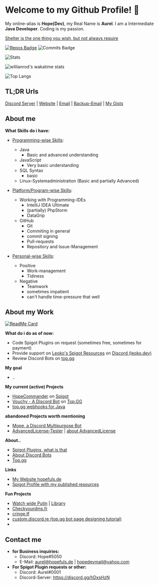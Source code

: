 # Welcome to my Github Profile! 👋
 My online-alias is **Hope(Dev)**, my Real Name is **Aurel**. I am a Intermediate **Java Developer**. Coding is my passion.

[Shelter is the one thing you wish, but not always require](https://www.youtube.com/watch?v=fzQ6gRAEoy0)


[![Repos Badge](https://badges.pufler.dev/repos/Hopefuls)](https://badges.pufler.dev) ![Commits Badge](https://badges.pufler.dev/commits/monthly/Hopefuls)

![Stats](https://github-readme-stats.vercel.app/api?username=Hopefuls&theme=dark&show_icons=true)

![willianrod's wakatime stats](https://github-readme-stats.vercel.app/api/wakatime?username=HopeDev&theme=dark)

![Top Langs](https://github-readme-stats.vercel.app/api/top-langs/?username=Hopefuls&theme=dark)
## TL;DR Urls
[Discord Server](https://discord.gg/hDxsHzN) | [Website](https://hopefuls.de) | [Email](mailto:aurel@hopefuls.de) | [Backup-Email](mailto:hopedevmail@yahoo.com) | [My Gists](https://gist.github.com/Hopefuls)
## About me
**What Skills do i have:**
 - <ins>Programming-wise Skills</ins>:
   - Java
     - Basic and advanced understanding
   - JavaScript
     - Very basic understanding
   - SQL Syntax
     - basic
    - Linux-Systemadministration (Basic and partially Advanced)
    
 - <ins>Platform/Program-wise Skills</ins>:
   - Working with Programming-IDEs
     - IntelliJ IDEA Ultimate
     - (partially) PhpStorm
     - DataGrip
   - GitHub
     - Git
     - Commiting in general
     - commit signing
     - Pull-requests
     - Repository and Issue-Management
 - <ins>Personal-wise Skills</ins>:
    - Positive
      - Work-management
      - Tidiness
    - Negative
      - Teamwork
      - sometimes impatient
      - can't handle time-pressure that well
      
## About my Work
 [![ReadMe Card](https://github-readme-stats.vercel.app/api/pin/?username=Hopefuls&repo=JavaHTTPSessions&theme=dark)](https://github.com/Hopefuls/JavaHTTPSessions)

 **What do i do as of now:**
 
 - Code Spigot Plugins on request (sometimes free, sometimes for payment)
 - Provide support on [Leoko's Spigot Resources](https://www.spigotmc.org/resources/authors/leoko.34641/) on [Discord (leoko.dev)](https://discord.com/invite/ycDG6rS)
 - Review Discord Bots on [top.gg](https://top.gg)

**My goal**
- ..

**My current (active) Projects**

 - [HopeCommander](https://github.com/Hopefuls/HopeCommander) on [Spigot](https://www.spigotmc.org/resources/hopecommander.81455/)
 - [Vouchy - A Discord Bot](https://github.com/Hopefuls/Vouchy) on [Top.GG](https://top.gg/bot/777993845047689226)
 - [top.gg webhooks for Java](https://github.com/Hopefuls/topggwebhooks4j)
 
**abandoned Projects worth mentioning**
 - [Mope, a Discord Multipurpose Bot](https://github.com/Hopefuls/Mope)
 - [AdvancedLicense-Tester](https://github.com/Hopefuls/AdvancedLicense-Tester) | [about AdvancedLicense](https://www.spigotmc.org/resources/advancedlicense.20823/)
 
 **About..** 
 - [Spigot Plugins, what is that](https://www.spigotmc.org/wiki/about-spigot/)
 - [About Discord Bots](https://discord.com/developers/docs/intro)
 - [Top.gg](https://top.gg)

**Links**

 - [My Website hopefuls.de](https://hopefuls.de)
 - [Spigot Profile with my published resources](https://www.spigotmc.org/members/hopedev.760200/)

**Fun Projects**
 - [Watch wide Putin](https://putin.tf) | [Library](https://library.putin.tf)
 - [Checkyourdms.fr](https://checkyourdms.fr)
 - [cringe.tf](https://cringe.tf)
 - [custom.discord.re (top.gg bot page designing tutorial)](https://custom.discord.re)
 - 
## Contact me
- **for Business inquiries:**
  - Discord: Hope#5050
  - E-Mail: aurel@hopefuls.de | hopedevmail@yahoo.com
 - **For Spigot Plugin requests or other:**
	 - Discord: Aurel#0001
	 - Discord-Server: https://discord.gg/hDxsHzN

